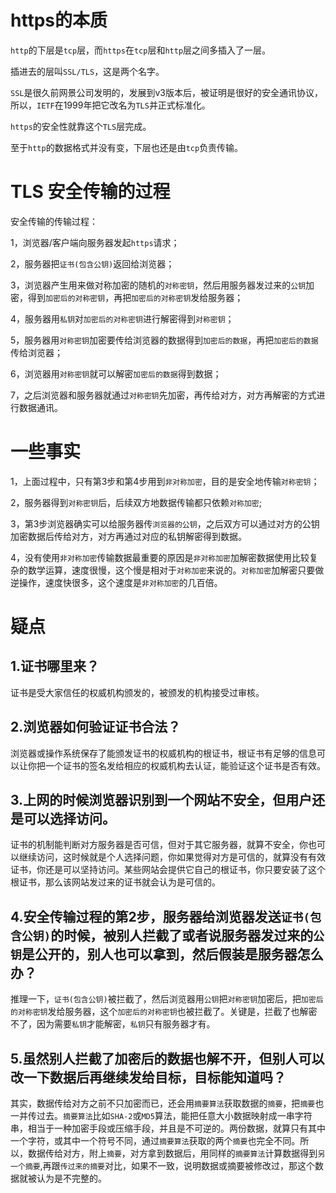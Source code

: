 # https的本质

`http`的下层是`tcp`层，而`https`在`tcp`层和`http`层之间多插入了一层。

插进去的层叫`SSL/TLS`，这是两个名字。

`SSL`是很久前网景公司发明的，发展到v3版本后，被证明是很好的安全通讯协议，所以，`IETF`在1999年把它改名为`TLS`并正式标准化。

`https`的安全性就靠这个`TLS`层完成。

至于`http`的数据格式并没有变，下层也还是由`tcp`负责传输。

# TLS 安全传输的过程

安全传输的传输过程：

1，浏览器/客户端向服务器发起`https`请求；

2，服务器把`证书(包含公钥)`返回给浏览器；

3，浏览器产生用来做对称加密的随机的`对称密钥`，然后用服务器发过来的`公钥`加密，得到`加密后的对称密钥`，再把`加密后的对称密钥`发给服务器；

4，服务器用`私钥`对`加密后的对称密钥`进行解密得到`对称密钥`；

5，服务器用`对称密钥`加密要传给浏览器的数据得到`加密后的数据`，再把`加密后的数据`传给浏览器；

6，浏览器用`对称密钥`就可以解密`加密后的数据`得到数据；

7，之后浏览器和服务器就通过`对称密钥`先加密，再传给对方，对方再解密的方式进行数据通讯。

# 一些事实

1，上面过程中，只有第3步和第4步用到`非对称加密`，目的是安全地传输`对称密钥`；

2，服务器得到`对称密钥`后，后续双方地数据传输都只依赖`对称加密`;

3，第3步浏览器确实可以给服务器传`浏览器的公钥`，之后双方可以通过对方的公钥加密数据后传给对方，对方再通过对应的私钥解密得到数据。

4，没有使用`非对称加密`传输数据最重要的原因是`非对称加密`加解密数据使用比较复杂的数学运算，速度很慢，这个慢是相对于`对称加密`来说的。`对称加密`加解密只要做逆操作，速度快很多，这个速度是`非对称加密`的几百倍。

# 疑点

## 1.证书哪里来？

证书是受大家信任的权威机构颁发的，被颁发的机构接受过审核。

## 2.浏览器如何验证证书合法？

浏览器或操作系统保存了能颁发证书的权威机构的根证书，根证书有足够的信息可以让你把一个证书的签名发给相应的权威机构去认证，能验证这个证书是否有效。

## 3.上网的时候浏览器识别到一个网站不安全，但用户还是可以选择访问。

证书的机制能判断对方服务器是否可信，但对于其它服务器，就算不安全，你也可以继续访问，这时候就是个人选择问题，你如果觉得对方是可信的，就算没有有效证书，你还是可以坚持访问。某些网站会提供它自己的根证书，你只要安装了这个根证书，那么该网站发过来的证书就会认为是可信的。

## 4.安全传输过程的第2步，服务器给浏览器发送`证书(包含公钥)`的时候，被别人拦截了或者说服务器发过来的`公钥`是公开的，别人也可以拿到，然后假装是服务器怎么办？

推理一下，`证书(包含公钥)`被拦截了，然后浏览器用`公钥`把`对称密钥`加密后，把`加密后的对称密钥`发给服务器，这个`加密后的对称密钥`也被拦截了。关键是，拦截了也解密不了，因为需要`私钥`才能解密，`私钥`只有服务器才有。

## 5.虽然别人拦截了加密后的数据也解不开，但别人可以改一下数据后再继续发给目标，目标能知道吗？

其实，数据传给对方之前不只加密而已，还会用`摘要算法`获取数据的`摘要`，把`摘要`也一并传过去。`摘要算法`比如`SHA-2`或`MD5`算法，能把任意大小数据映射成一串字符串，相当于一种加密手段或压缩手段，并且是不可逆的。两份数据，就算只有其中一个字符，或其中一个符号不同，通过`摘要算法`获取的两个`摘要`也完全不同。所以，数据传给对方，附上`摘要`，对方拿到数据后，用同样的`摘要算法`计算数据得到`另一个摘要`,再跟`传过来的摘要`对比，如果不一致，说明数据或摘要被修改过，那这个数据就被认为是不完整的。

